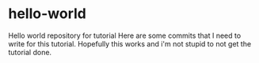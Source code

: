 # hello-world
Hello world repository for tutorial
Here are some commits that I need to write for this tutorial. 
Hopefully this works and i'm not stupid to not get the tutorial done.
